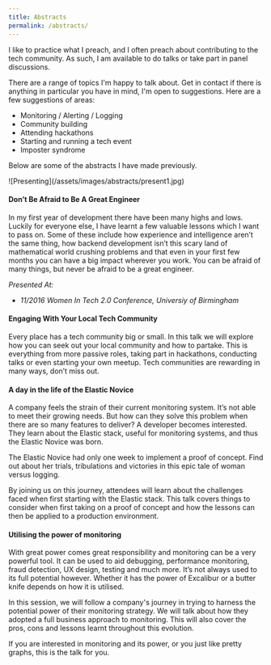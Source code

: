 ```yaml
---
title: Abstracts
permalink: /abstracts/
---
```


I like to practice what I preach, and I often preach about contributing to the tech community. As such, I am available to do talks or take part in panel discussions. 

There are a range of topics I'm happy to talk about. Get in contact if there is anything in particular you have in mind, I'm open to suggestions. Here are a few suggestions of areas:

+ Monitoring / Alerting / Logging
+ Community building
+ Attending hackathons
+ Starting and running a tech event
+ Imposter syndrome

Below are some of the abstracts I have made previously. 

<div style="align:center; width:80%;" markdown="1">
![Presenting](/assets/images/abstracts/present1.jpg)
</div>


#### Don’t Be Afraid to Be A Great Engineer

In my first year of development there have been many highs and lows. Luckily for everyone else, I have learnt a few valuable lessons which I want to pass on. Some of these include how experience and intelligence aren’t the same thing, how backend development isn’t this scary land of mathematical world crushing problems and that even in your first few months you can have a big impact wherever you work. You can be afraid of many things, but never be afraid to be a great engineer.

_Presented At:_
+ _11/2016  Women In Tech 2.0 Conference, Universiy of Birmingham_

#### Engaging With Your Local Tech Community

Every place has a tech community big or small. In this talk we will explore how you can seek out your local community and how to partake. This is everything from more passive roles, taking part in hackathons, conducting talks or even starting your own meetup. Tech communities are rewarding in many ways, don’t miss out.


#### A day in the life of the Elastic Novice
A company feels the strain of their current monitoring system. It’s not able to meet their growing needs. But how can they solve this problem when there are so many features to deliver? A developer becomes interested. They learn about the Elastic stack, useful for monitoring systems, and thus the Elastic Novice was born.

The Elastic Novice had only one week to implement a proof of concept. Find out about her trials, tribulations and victories in this epic tale of woman versus logging.

By joining us on this journey, attendees will learn about the challenges faced when first starting with the Elastic stack. This talk covers things to consider when first taking on a proof of concept and how the lessons can then be applied to a production environment.


#### Utilising the power of monitoring

With great power comes great responsibility and monitoring can be a very powerful tool. It can be used to aid debugging, performance monitoring, fraud detection, UX design, testing and much more. It’s not always used to its full potential however. Whether it has the power of Excalibur or a butter knife depends on how it is utilised. 

In this session, we will follow a company's journey in trying to harness the potential power of their monitoring strategy. We will talk about how they adopted a full business approach to monitoring. This will also cover the pros, cons and lessons learnt throughout this evolution.

If you are interested in monitoring and its power, or you just like pretty graphs, this is the talk for you.

